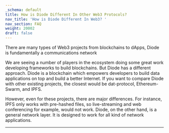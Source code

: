 ```yaml
---
_schema: default
title: How is Diode Different In Other Web3 Protocols?
nav_title: 'How is Diode Different In Web3? '
nav_section: FAQ
weight: 20002
draft: false
---
```

There are many types of Web3 projects from blockchains to dApps, Diode is fundamentally a communications network

We are seeing a number of players in the ecosystem doing some great work developing frameworks to build blockchains. But Diode has a different approach. Diode is a blockchain which empowers developers to build data applications on top and build a better Internet. If you want to compare Diode with other existing projects, the closest would be dat-protocol, Ethereum-Swarm, and IPFS.

However, even for these projects, there are major differences. For instance, IPFS only works with pre-hashed files, so live-streaming and web conferencing for example, would not work. Diode, on the other hand, is a general network layer. It is designed to work for all kind of network applications.

---

&nbsp;